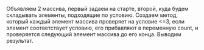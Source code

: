 Объявляем 2 массива, первый задаем на старте, второй, куда будем складывать элементы, подходящие по условию. Создаем метод, который каждый элемент массива проверяет на условие <=3, если элемент соответствует условию, его прибавляют в переменную count, и проверяется следующий элемент массива до его конца. Выводим результат.